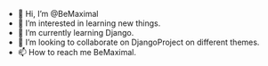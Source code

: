 - 👋 Hi, I’m @BeMaximal
- 👀 I’m interested in learning new things.
- 🌱 I’m currently learning Django.
- 💞️ I’m looking to collaborate on DjangoProject on different themes.
- 📫 How to reach me BeMaximal.

<!--
BeMaximal/BeMaximal is a ✨ special ✨ repository because its `README.md` (this file) appears on your GitHub profile.
You can click the Preview link to take a look at your changes.
--->
